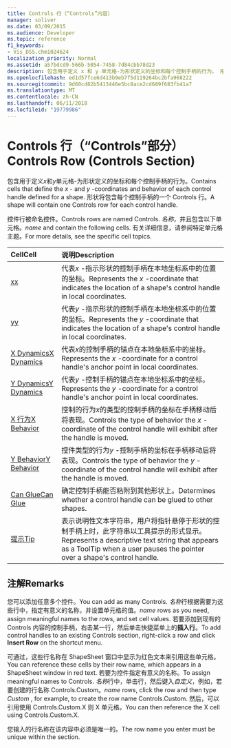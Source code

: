 ```yaml
---
title: Controls 行（“Controls”内容）
manager: soliver
ms.date: 03/09/2015
ms.audience: Developer
ms.topic: reference
f1_keywords:
- Vis_DSS.chm1024624
localization_priority: Normal
ms.assetid: a57bdcd9-566b-5054-7458-7d84cbb78d23
description: 包含用于定义 x 和 y 单元格-为形状定义的坐标和每个控制手柄的行为。 形状将包含每个控制手柄的一个 Controls 行。
ms.openlocfilehash: ed1d57fce6d413b9eb7f5d119264bc2bfa968222
ms.sourcegitcommit: 9d60cd82b5413446e5bc8ace2cd689f683fb41a7
ms.translationtype: MT
ms.contentlocale: zh-CN
ms.lasthandoff: 06/11/2018
ms.locfileid: "19779986"
---
```

# <a name="controls-row-controls-section"></a><span data-ttu-id="03f1e-104">Controls 行（“Controls”部分）</span><span class="sxs-lookup"><span data-stu-id="03f1e-104">Controls Row (Controls Section)</span></span>

<span data-ttu-id="03f1e-105">包含用于定义*x*和*y*单元格-为形状定义的坐标和每个控制手柄的行为。</span><span class="sxs-lookup"><span data-stu-id="03f1e-105">Contains cells that define the  *x*  - and  *y*  -coordinates and behavior of each control handle defined for a shape.</span></span> <span data-ttu-id="03f1e-106">形状将包含每个控制手柄的一个 Controls 行。</span><span class="sxs-lookup"><span data-stu-id="03f1e-106">A shape will contain one Controls row for each control handle.</span></span> 
  
<span data-ttu-id="03f1e-107">控件行被命名控件。</span><span class="sxs-lookup"><span data-stu-id="03f1e-107">Controls rows are named Controls.</span></span> <span data-ttu-id="03f1e-108">*名称*，并且包含以下单元格。</span><span class="sxs-lookup"><span data-stu-id="03f1e-108">*name*  and contain the following cells.</span></span> <span data-ttu-id="03f1e-109">有关详细信息，请参阅特定单元格主题。</span><span class="sxs-lookup"><span data-stu-id="03f1e-109">For more details, see the specific cell topics.</span></span> 
  
|<span data-ttu-id="03f1e-110">**Cell**</span><span class="sxs-lookup"><span data-stu-id="03f1e-110">**Cell**</span></span>|<span data-ttu-id="03f1e-111">**说明**</span><span class="sxs-lookup"><span data-stu-id="03f1e-111">**Description**</span></span>|
|:-----|:-----|
|[<span data-ttu-id="03f1e-112">x</span><span class="sxs-lookup"><span data-stu-id="03f1e-112">x</span></span>](x-cell-controls-section.md) <br/> |<span data-ttu-id="03f1e-113">代表*x* -指示形状的控制手柄在本地坐标系中的位置的坐标。</span><span class="sxs-lookup"><span data-stu-id="03f1e-113">Represents the  *x*  -coordinate that indicates the location of a shape's control handle in local coordinates.</span></span>  <br/> |
|[<span data-ttu-id="03f1e-114">y</span><span class="sxs-lookup"><span data-stu-id="03f1e-114">y</span></span>](y-cell-controls-section.md) <br/> |<span data-ttu-id="03f1e-115">代表*y* -指示形状的控制手柄在本地坐标系中的位置的坐标。</span><span class="sxs-lookup"><span data-stu-id="03f1e-115">Represents the  *y*  -coordinate that indicates the location of a shape's control handle in local coordinates.</span></span>  <br/> |
|[<span data-ttu-id="03f1e-116">X Dynamics</span><span class="sxs-lookup"><span data-stu-id="03f1e-116">X Dynamics</span></span>](x-dynamics-cell-controls-section.md) <br/> |<span data-ttu-id="03f1e-117">代表*x*的控制手柄的锚点在本地坐标系中的坐标。</span><span class="sxs-lookup"><span data-stu-id="03f1e-117">Represents the  *x*  -coordinate for a control handle's anchor point in local coordinates.</span></span>  <br/> |
|[<span data-ttu-id="03f1e-118">Y Dynamics</span><span class="sxs-lookup"><span data-stu-id="03f1e-118">Y Dynamics</span></span>](y-dynamics-cell-controls-section.md) <br/> |<span data-ttu-id="03f1e-119">代表*y* -控制手柄的锚点在本地坐标系中的坐标。</span><span class="sxs-lookup"><span data-stu-id="03f1e-119">Represents the  *y*  -coordinate for a control handle's anchor point in local coordinates.</span></span>  <br/> |
|[<span data-ttu-id="03f1e-120">X 行为</span><span class="sxs-lookup"><span data-stu-id="03f1e-120">X Behavior</span></span>](x-behavior-cell-controls-section.md) <br/> |<span data-ttu-id="03f1e-121">控制的行为*x*的类型的控制手柄的坐标在手柄移动后将表现。</span><span class="sxs-lookup"><span data-stu-id="03f1e-121">Controls the type of behavior the  *x*  -coordinate of the control handle will exhibit after the handle is moved.</span></span>  <br/> |
|[<span data-ttu-id="03f1e-122">Y Behavior</span><span class="sxs-lookup"><span data-stu-id="03f1e-122">Y Behavior</span></span>](y-behavior-cell-controls-section.md) <br/> |<span data-ttu-id="03f1e-123">控件类型的行为*y* -控制手柄的坐标在手柄移动后将表现。</span><span class="sxs-lookup"><span data-stu-id="03f1e-123">Controls the type of behavior the  *y*  -coordinate of the control handle will exhibit after the handle is moved.</span></span>  <br/> |
|[<span data-ttu-id="03f1e-124">Can Glue</span><span class="sxs-lookup"><span data-stu-id="03f1e-124">Can Glue</span></span>](can-glue-cell-controls-section.md) <br/> |<span data-ttu-id="03f1e-125">确定控制手柄能否粘附到其他形状上。</span><span class="sxs-lookup"><span data-stu-id="03f1e-125">Determines whether a control handle can be glued to other shapes.</span></span>  <br/> |
|[<span data-ttu-id="03f1e-126">提示</span><span class="sxs-lookup"><span data-stu-id="03f1e-126">Tip</span></span>](tip-cell-controls-section.md) <br/> |<span data-ttu-id="03f1e-127">表示说明性文本字符串，用户将指针悬停于形状的控制手柄上时，此字符串以工具提示的形式显示。</span><span class="sxs-lookup"><span data-stu-id="03f1e-127">Represents a descriptive text string that appears as a ToolTip when a user pauses the pointer over a shape's control handle.</span></span>  <br/> |
   
## <a name="remarks"></a><span data-ttu-id="03f1e-128">注解</span><span class="sxs-lookup"><span data-stu-id="03f1e-128">Remarks</span></span>

 <span data-ttu-id="03f1e-129">您可以添加任意多个控件。</span><span class="sxs-lookup"><span data-stu-id="03f1e-129">You can add as many Controls.</span></span>  <span data-ttu-id="03f1e-130">*名称*行根据需要为这些行中，指定有意义的名称，并设置单元格的值。</span><span class="sxs-lookup"><span data-stu-id="03f1e-130">*name*  rows as you need, assign meaningful names to the rows, and set cell values.</span></span> <span data-ttu-id="03f1e-131">若要添加到现有的 Controls 内容的控制手柄，右击某一行，然后单击快捷菜单上的**插入行**。</span><span class="sxs-lookup"><span data-stu-id="03f1e-131">To add control handles to an existing Controls section, right-click a row and click **Insert Row** on the shortcut menu.</span></span> 
  
<span data-ttu-id="03f1e-132">可通过，这些行名称在 ShapeSheet 窗口中显示为红色文本来引用这些单元格。</span><span class="sxs-lookup"><span data-stu-id="03f1e-132">You can reference these cells by their row name, which appears in a ShapeSheet window in red text.</span></span> <span data-ttu-id="03f1e-133">若要为控件指定有意义的名称。</span><span class="sxs-lookup"><span data-stu-id="03f1e-133">To assign meaningful names to Controls.</span></span> <span data-ttu-id="03f1e-134">*名称*行中，单击行，然后键入*自定义*，例如，若要创建的行名称 Controls.Custom。</span><span class="sxs-lookup"><span data-stu-id="03f1e-134">*name*  rows, click the row and then type  *Custom*  , for example, to create the row name Controls.Custom.</span></span> <span data-ttu-id="03f1e-135">然后，可以引用使用 Controls.Custom.X 则 X 单元格。</span><span class="sxs-lookup"><span data-stu-id="03f1e-135">You can then reference the X cell using Controls.Custom.X.</span></span> 
  
<span data-ttu-id="03f1e-136">您输入的行名称在该内容中必须是唯一的。</span><span class="sxs-lookup"><span data-stu-id="03f1e-136">The row name you enter must be unique within the section.</span></span>
  

